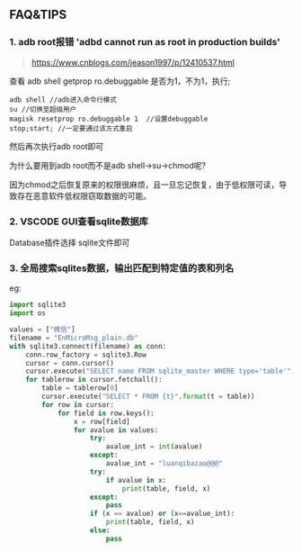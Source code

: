 ## FAQ&TIPS
### 1. adb root报错 'adbd cannot run as root in production builds'
> https://www.cnblogs.com/jeason1997/p/12410537.html

查看 adb shell getprop ro.debuggable 是否为1，不为1，执行;

```
adb shell //adb进入命令行模式
su //切换至超级用户
magisk resetprop ro.debuggable 1  //设置debuggable
stop;start; //一定要通过该方式重启
```

然后再次执行adb root即可

为什么要用到adb root而不是adb shell->su->chmod呢?

因为chmod之后恢复原来的权限很麻烦，且一旦忘记恢复，由于低权限可读，导致存在恶意软件低权限窃取数据的可能。



### 2. VSCODE GUI查看sqlite数据库
Database插件选择 sqlite文件即可



### 3. 全局搜索sqlites数据，输出匹配到特定值的表和列名
eg:
```python
import sqlite3
import os

values = ["微信"]
filename = "EnMicroMsg_plain.db"
with sqlite3.connect(filename) as conn:
    conn.row_factory = sqlite3.Row
    cursor = conn.cursor()    
    cursor.execute("SELECT name FROM sqlite_master WHERE type='table'")
    for tablerow in cursor.fetchall():
        table = tablerow[0]
        cursor.execute("SELECT * FROM {t}".format(t = table))
        for row in cursor:
            for field in row.keys():
                x = row[field]
                for avalue in values:
                    try:
                        avalue_int = int(avalue)
                    except:
                        avalue_int = "luanqibazao@@@"
                    try:
                        if avalue in x:
                            print(table, field, x)
                    except:
                        pass
                    if (x == avalue) or (x==avalue_int):
                        print(table, field, x)
                    else:
                        pass
```

